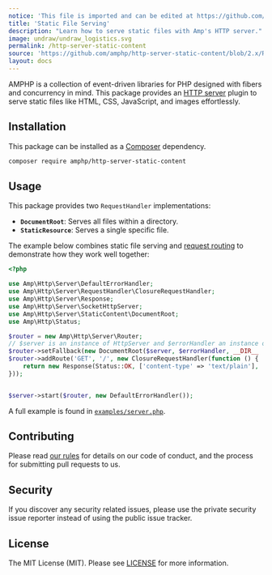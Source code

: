 ```yaml
---
notice: 'This file is imported and can be edited at https://github.com/amphp/http-server-static-content/blob/2.x/README.md'
title: 'Static File Serving'
description: "Learn how to serve static files with Amp's HTTP server."
image: undraw/undraw_logistics.svg
permalink: /http-server-static-content
source: 'https://github.com/amphp/http-server-static-content/blob/2.x/README.md'
layout: docs
---
```

AMPHP is a collection of event-driven libraries for PHP designed with fibers and concurrency in mind. This package provides an [HTTP server](https://amphp.org/http-server) plugin to serve static files like HTML, CSS, JavaScript, and images effortlessly. 

## Installation

This package can be installed as a [Composer](https://getcomposer.org/) dependency.

```bash
composer require amphp/http-server-static-content
```

## Usage

This package provides two `RequestHandler` implementations:
 - **`DocumentRoot`**: Serves all files within a directory.
 - **`StaticResource`**: Serves a single specific file.

The example below combines static file serving and [request routing](https://amphp.org/http-server-router) to demonstrate how they work well together:

```php
<?php

use Amp\Http\Server\DefaultErrorHandler;
use Amp\Http\Server\RequestHandler\ClosureRequestHandler;
use Amp\Http\Server\Response;
use Amp\Http\Server\SocketHttpServer;
use Amp\Http\Server\StaticContent\DocumentRoot;
use Amp\Http\Status;

$router = new Amp\Http\Server\Router;
// $server is an instance of HttpServer and $errorHandler an instance of ErrorHandler
$router->setFallback(new DocumentRoot($server, $errorHandler, __DIR__ . '/public'));
$router->addRoute('GET', '/', new ClosureRequestHandler(function () {
    return new Response(Status::OK, ['content-type' => 'text/plain'], 'Hello, world!');
}));


$server->start($router, new DefaultErrorHandler());
```

A full example is found in [`examples/server.php`](https://github.com/amphp/http-server-static-content/blob/2.x/examples/server.php). 

## Contributing

Please read [our rules](https://amphp.org/contributing) for details on our code of conduct, and the process for submitting pull requests to us.

## Security

If you discover any security related issues, please use the private security issue reporter instead of using the public issue tracker.

## License

The MIT License (MIT). Please see [LICENSE](./LICENSE) for more information.
